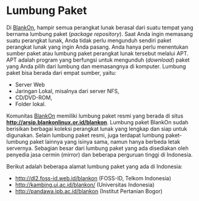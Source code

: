 # Lumbung Paket
Di [BlankOn](/BlankOn.md), hampir semua perangkat lunak berasal dari suatu tempat yang bernama lumbung paket (*package repository*). Saat Anda ingin memasang suatu perangkat lunak, Anda tidak perlu mengunduh sendiri paket perangkat lunak yang ingin Anda pasang. Anda hanya perlu menentukan sumber paket atau lumbung paket perangkat lunak tersebut melalui APT. APT adalah program yang berfungsi untuk mengunduh (*download*) paket yang Anda pilih dari lumbung dan memasangnya di komputer. Lumbung paket bisa berada dari empat sumber, yaitu:
  + Server Web
  + Jaringan Lokal, misalnya dari server NFS,
  + CD/DVD-ROM,
  + Folder lokal.

Komunitas [BlankOn](/BlankOn.md) memiliki lumbung paket resmi yang berada di situs **http://arsip.blankonlinux.or.id/blankon**. Lumbung paket BlankOn sudah berisikan berbagai koleksi perangkat lunak yang lengkap dan siap untuk digunakan. Selain lumbung paket resmi, juga terdapat lumbung paket-lumbung paket lainnya yang isinya sama, namun hanya berbeda letak servernya. Sebagian besar dari lumbung paket yang ada disediakan oleh penyedia jasa cermin (mirror) dan beberapa perguruan tinggi di Indonesia.

Berikut adalah beberapa alamat lumbung paket yang ada di Indonesia:
  + http://dl2.foss-id.web.id/blankon (FOSS-ID, Telkom Indonesia)
  + http://kambing.ui.ac.id/blankon/ (Universitas Indonesia)
  + http://pandawa.ipb.ac.id/blankon (Institut Pertanian Bogor)


